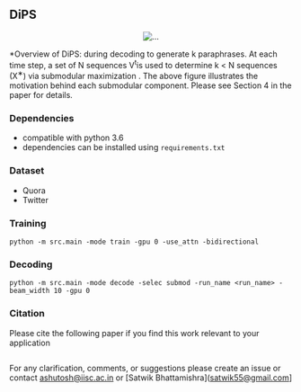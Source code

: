 ## DiPS

<p align="center">
  <img align="center" src="https://github.com/malllabiisc/DiPS/blob/master/images/dips_model.png" alt="...">
</p>

*Overview of DiPS:
during decoding to generate k paraphrases. At each time step, a set of N sequences V<sup>t</sup>is used to determine k &lt; N sequences (X<sup>∗</sup>) via submodular maximization . The above figure illustrates the motivation behind each submodular component. Please see Section 4 in the paper for details.

### Dependencies

- compatible with python 3.6
- dependencies can be installed using `requirements.txt`

### Dataset
- Quora
- Twitter

### Training
```
python -m src.main -mode train -gpu 0 -use_attn -bidirectional
```

### Decoding
```
python -m src.main -mode decode -selec submod -run_name <run_name> -beam_width 10 -gpu 0
```

### Citation
Please cite the following paper if you find this work relevant to your application
```tex
```

For any clarification, comments, or suggestions please create an issue or contact [ashutosh@iisc.ac.in](http://ashutoshml.github.io) or [Satwik Bhattamishra](satwik55@gmail.com]